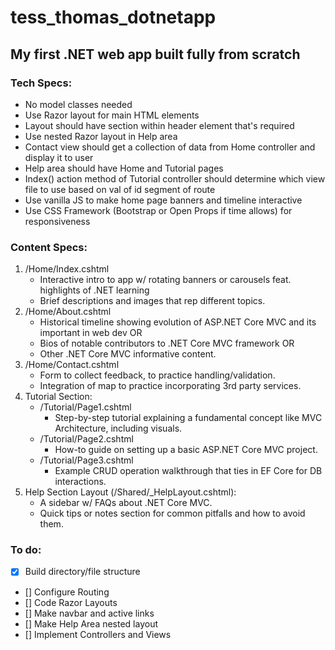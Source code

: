 # tess_thomas_dotnetapp

## My first .NET web app built fully from scratch

### Tech Specs:

- No model classes needed
- Use Razor layout for main HTML elements
- Layout should have section within header element that's required
- Use nested Razor layout in Help area
- Contact view should get a collection of data from Home controller and display it to user
- Help area should have Home and Tutorial pages
- Index() action method of Tutorial controller should determine which view file to use based on val of id segment of route
- Use vanilla JS to make home page banners and timeline interactive
- Use CSS Framework (Bootstrap or Open Props if time allows) for responsiveness

### Content Specs:

1. /Home/Index.cshtml
   - Interactive intro to app w/ rotating banners or carousels feat. highlights of .NET learning
   - Brief descriptions and images that rep different topics.
2. /Home/About.cshtml
   - Historical timeline showing evolution of ASP.NET Core MVC and its important in web dev OR
   - Bios of notable contributors to .NET Core MVC framework OR
   - Other .NET Core MVC informative content.
3. /Home/Contact.cshtml
   - Form to collect feedback, to practice handling/validation.
   - Integration of map to practice incorporating 3rd party services.
4. Tutorial Section:
   - /Tutorial/Page1.cshtml
     - Step-by-step tutorial explaining a fundamental concept like MVC Architecture, including visuals.
   - /Tutorial/Page2.cshtml
     - How-to guide on setting up a basic ASP.NET Core MVC project.
   - /Tutorial/Page3.cshtml
     - Example CRUD operation walkthrough that ties in EF Core for DB interactions.
5. Help Section Layout (/Shared/\_HelpLayout.cshtml):
   - A sidebar w/ FAQs about .NET Core MVC.
   - Quick tips or notes section for common pitfalls and how to avoid them.

### To do:

- [x] Build directory/file structure
- [] Configure Routing
- [] Code Razor Layouts
- [] Make navbar and active links
- [] Make Help Area nested layout
- [] Implement Controllers and Views
